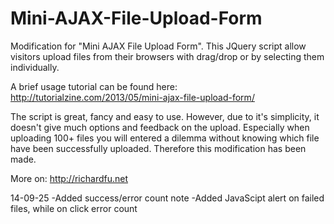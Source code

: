 Mini-AJAX-File-Upload-Form
==========================

Modification for "Mini AJAX File Upload Form". This JQuery script allow visitors upload files from their browsers with drag/drop or by selecting them individually.

A brief usage tutorial can be found here: http://tutorialzine.com/2013/05/mini-ajax-file-upload-form/

The script is great, fancy and easy to use. However, due to it's simplicity, it doesn't give much options and feedback on the upload. Especially when uploading 100+ files you will entered a dilemma without knowing which file have been successfully uploaded. Therefore this modification has been made.

More on: http://richardfu.net


14-09-25
-Added success/error count note
-Added JavaScipt alert on failed files, while on click error count